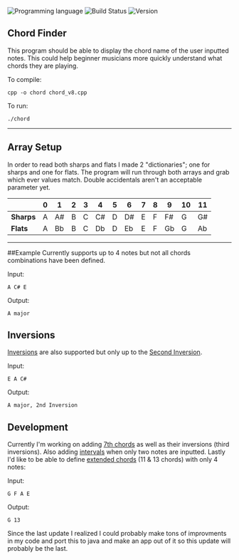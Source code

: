 <!-- using shields.io for status buttons -->
![Programming language](https://img.shields.io/badge/Language-C++-black.svg)
![Build Status](https://img.shields.io/badge/Build-Passing-green.svg)
![Version](https://img.shields.io/badge/Version-v0.8-blue.svg?style=flat)


## Chord Finder

This program should be able to display the chord name of the user inputted notes.
This could help beginner musicians more quickly understand what chords they are playing.

To compile:

    cpp -o chord chord_v8.cpp

To run:

    ./chord
    
    
---
## Array Setup
In order to read both sharps and flats I made 2 "dictionaries"; one for sharps and one for flats.
The program will run through both arrays and grab which ever values match. Double accidentals aren't an acceptable parameter yet.

|  | 0 | 1 | 2 | 3 | 4 | 5 | 6 | 7 | 8 | 9 | 10 | 11 |
| --- | --- | --- | --- | --- | --- | --- | --- | --- | --- | --- | --- | --- |
| **Sharps** | A | A# | B | C | C# | D | D# | E | F | F# | G | G# |
| **Flats** | A | Bb | B | C | Db | D | Eb | E | F | Gb | G | Ab |
---
##Example
Currently supports up to 4 notes but not all chords combinations have been defined.

Input:

	A C# E
	
Output:

	A major

## Inversions
[Inversions](https://en.wikipedia.org/wiki/Inversion_(music)#Chords) are also supported but only up to the [Second Inversion](https://en.wikipedia.org/wiki/Second_inversion).

Input:

	E A C#
	
Output:

	A major, 2nd Inversion
	
## Development
Currently I'm working on adding [7th chords](https://en.wikipedia.org/wiki/Seventh_chord) as well as their inversions (third inversions). Also adding [intervals](https://en.wikipedia.org/wiki/Interval_(music)) when only two notes are inputted. Lastly I'd like to be able to define [extended chords](https://en.wikipedia.org/wiki/Extended_chord) (11 & 13 chords) with only 4 notes:

Input:

	G F A E
	
Output:

	G 13
	
Since the last update I realized I could probably make tons of improvments in my code and port this to java and make an app out of it so this update will probably be the last.